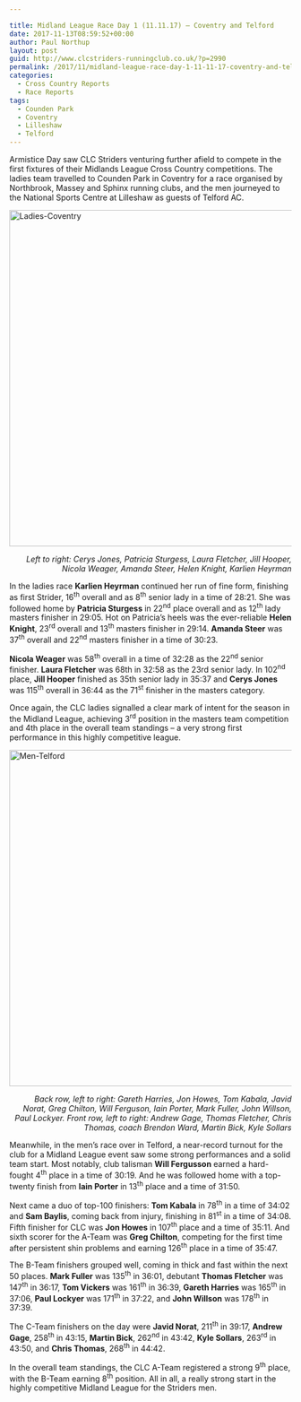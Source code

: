 ```yaml
---

title: Midland League Race Day 1 (11.11.17) – Coventry and Telford
date: 2017-11-13T08:59:52+00:00
author: Paul Northup
layout: post
guid: http://www.clcstriders-runningclub.co.uk/?p=2990
permalink: /2017/11/midland-league-race-day-1-11-11-17-coventry-and-telford/
categories:
  - Cross Country Reports
  - Race Reports
tags:
  - Counden Park
  - Coventry
  - Lilleshaw
  - Telford
---
```

Armistice Day saw CLC Striders venturing further afield to compete in the first fixtures of their Midlands League Cross Country competitions. The ladies team travelled to Counden Park in Coventry for a race organised by Northbrook, Massey and Sphinx running clubs, and the men journeyed to the National Sports Centre at Lilleshaw as guests of Telford AC.

[<img class="alignnone wp-image-2991" src="http://www.clcstriders-runningclub.co.uk/wplive/wp-content/uploads/2017/11/Ladies-Coventry.jpg" alt="Ladies-Coventry" width="800" height="600" srcset="http://www.clcstriders-runningclub.co.uk/wplive/wp-content/uploads/2017/11/Ladies-Coventry.jpg 960w, http://www.clcstriders-runningclub.co.uk/wplive/wp-content/uploads/2017/11/Ladies-Coventry-300x225.jpg 300w, http://www.clcstriders-runningclub.co.uk/wplive/wp-content/uploads/2017/11/Ladies-Coventry-768x576.jpg 768w" sizes="(max-width: 800px) 100vw, 800px" />](http://www.clcstriders-runningclub.co.uk/wplive/wp-content/uploads/2017/11/Ladies-Coventry.jpg)

<p style="text-align: right;">
  <em>Left to right: Cerys Jones, Patricia Sturgess, Laura Fletcher, Jill Hooper, Nicola Weager, Amanda Steer, Helen Knight, Karlien Heyrman</em>
</p>

In the ladies race **Karlien Heyrman** continued her run of fine form, finishing as first Strider, 16<sup>th</sup> overall and as 8<sup>th</sup> senior lady in a time of 28:21. She was followed home by **Patricia Sturgess** in 22<sup>nd</sup> place overall and as 12<sup>th</sup> lady masters finisher in 29:05. Hot on Patricia’s heels was the ever-reliable **Helen Knight**, 23<sup>rd</sup> overall and 13<sup>th</sup> masters finisher in 29:14. **Amanda Steer** was 37<sup>th</sup> overall and 22<sup>nd</sup> masters finisher in a time of 30:23.

**Nicola Weager** was 58<sup>th</sup> overall in a time of 32:28 as the 22<sup>nd</sup> senior finisher. **Laura Fletcher** was 68th in 32:58 as the 23rd senior lady. In 102<sup>nd</sup> place, **Jill Hooper** finished as 35th senior lady in 35:37 and **Cerys Jones** was 115<sup>th</sup> overall in 36:44 as the 71<sup>st</sup> finisher in the masters category.

Once again, the CLC ladies signalled a clear mark of intent for the season in the Midland League, achieving 3<sup>rd</sup> position in the masters team competition and 4th place in the overall team standings – a very strong first performance in this highly competitive league.

[<img class="alignnone wp-image-2992" src="http://www.clcstriders-runningclub.co.uk/wplive/wp-content/uploads/2017/11/Men-Telford.jpg" alt="Men-Telford" width="800" height="600" srcset="http://www.clcstriders-runningclub.co.uk/wplive/wp-content/uploads/2017/11/Men-Telford.jpg 640w, http://www.clcstriders-runningclub.co.uk/wplive/wp-content/uploads/2017/11/Men-Telford-300x225.jpg 300w" sizes="(max-width: 800px) 100vw, 800px" />](http://www.clcstriders-runningclub.co.uk/wplive/wp-content/uploads/2017/11/Men-Telford.jpg)

<p style="text-align: right;">
  <em>Back row, left to right: Gareth Harries, Jon Howes, Tom Kabala, Javid Norat, Greg Chilton, Will Ferguson, Iain Porter, Mark Fuller, John Willson, Paul Lockyer. Front row, left to right: Andrew Gage, Thomas Fletcher, Chris Thomas, coach Brendon Ward, Martin Bick, Kyle Sollars</em>
</p>

Meanwhile, in the men’s race over in Telford, a near-record turnout for the club for a Midland League event saw some strong performances and a solid team start. Most notably, club talisman **Will Fergusson** earned a hard-fought 4<sup>th</sup> place in a time of 30:19. And he was followed home with a top-twenty finish from **Iain Porter** in 13<sup>th</sup> place and a time of 31:50.

Next came a duo of top-100 finishers: **Tom Kabala** in 78<sup>th</sup> in a time of 34:02 and **Sam Baylis**, coming back from injury, finishing in 81<sup>st</sup> in a time of 34:08. Fifth finisher for CLC was **Jon Howes** in 107<sup>th</sup> place and a time of 35:11. And sixth scorer for the A-Team was **Greg Chilton**, competing for the first time after persistent shin problems and earning 126<sup>th</sup> place in a time of 35:47.

The B-Team finishers grouped well, coming in thick and fast within the next 50 places. **Mark Fuller** was 135<sup>th</sup> in 36:01, debutant **Thomas Fletcher** was 147<sup>th</sup> in 36:17, **Tom Vickers** was 161<sup>th</sup> in 36:39, **Gareth Harries** was 165<sup>th</sup> in 37:06, **Paul Lockyer** was 171<sup>th</sup> in 37:22, and **John Willson** was 178<sup>th</sup> in 37:39.

The C-Team finishers on the day were **Javid Norat**, 211<sup>th</sup> in 39:17, **Andrew Gage**, 258<sup>th</sup> in 43:15, **Martin Bick**, 262<sup>nd</sup> in 43:42, **Kyle Sollars**, 263<sup>rd</sup> in 43:50, and **Chris Thomas**, 268<sup>th</sup> in 44:42.

In the overall team standings, the CLC A-Team registered a strong 9<sup>th</sup> place, with the B-Team earning 8<sup>th</sup> position. All in all, a really strong start in the highly competitive Midland League for the Striders men.